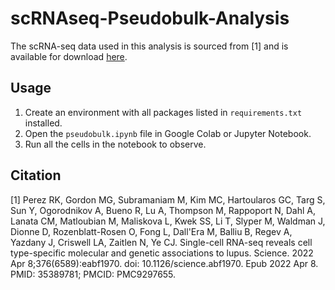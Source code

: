# scRNAseq-Pseudobulk-Analysis
The scRNA-seq data used in this analysis is sourced from [1] and is available for download [here](https://www.ncbi.nlm.nih.gov/geo/query/acc.cgi?acc=GSE174188).

## Usage
1. Create an environment with all packages listed in ```requirements.txt``` installed.
2. Open the ```pseudobulk.ipynb``` file in Google Colab or Jupyter Notebook.
3. Run all the cells in the notebook to observe.

## Citation
[1] Perez RK, Gordon MG, Subramaniam M, Kim MC, Hartoularos GC, Targ S, Sun Y, Ogorodnikov A, Bueno R, Lu A, Thompson M, Rappoport N, Dahl A, Lanata CM, Matloubian M, Maliskova L, Kwek SS, Li T, Slyper M, Waldman J, Dionne D, Rozenblatt-Rosen O, Fong L, Dall'Era M, Balliu B, Regev A, Yazdany J, Criswell LA, Zaitlen N, Ye CJ. Single-cell RNA-seq reveals cell type-specific molecular and genetic associations to lupus. Science. 2022 Apr 8;376(6589):eabf1970. doi: 10.1126/science.abf1970. Epub 2022 Apr 8. PMID: 35389781; PMCID: PMC9297655.
